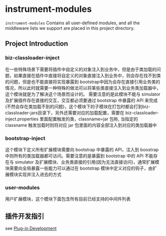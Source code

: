 # instrument-modules
`instrument-modules` Contains all user-defined modules, and all the middleware lists we support are placed in this project directory.

## Project Introduction
### biz-classloader-inject

在一些特殊场景下需要将插件中自定义的对象注入到业务中，但是由于类加载的问题，如果直接在插件中直接将自定义的对象直接注入到业务中，则会存在找不到类的问题，但是也不能直接将实现暴露到 bootstrap中因为会存在直接引用业务类的情况，所以此时就需要一种特殊的做法可以将某些类直接注入到业务类加载器中，这个模块就是为了解决这个场景而设计的。
需要注意的是此模块不能与 simulator 及扩展插件存在直接的交互，交互都必须要通过 bootstrap 中暴露的 API 来完成(不然会存在类加载不到的问题)，这个模块下的子模块在打包时都会打到biz-classloader-jars目录下，另外还需要对应的加载配置，需要在 biz-classloader-inject.properties 里面配置触发的类，classname=jar 包称,
当指定的 classname 触发加载时则将对应 jar 包里面的内容全部注入到对应的类加载器中

### bootstrap-inject

这个模块下定义所有扩展模块需要向 bootstrap 中暴露的 API，注入到 boostrap 中则所有的类加载器都可访问。需要注意的是暴露到 bootstrap 中的 API 不能存在与 simulator 及扩展模块、业务类直接的引用(因为无法直接访问)，通常扩展模块需要向全局暴露一些能力可以通过在 bootstrap 模块中定义对应的钩子，由扩展模块实现并注入进去的方式

### user-modules

用户扩展模块，这个模块下面包含所有目前已经支持的中间件列表

## 插件开发指引

see [Plug-in Development](./PluginDevInEnglish.md)
